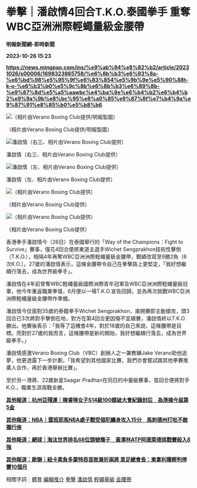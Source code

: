 # 拳擊｜潘啟情4回合T.K.O.泰國拳手 重奪WBC亞洲洲際輕蠅量級金腰帶
**明報新聞網-即時新聞**

**2023-10-26 15:23**

**https://news.mingpao.com/ins/%e9%ab%94%e8%82%b2/article/20231026/s00006/1698323865758/%e6%8b%b3%e6%93%8a-%e6%bd%98%e5%95%9f%e6%83%854%e5%9b%9e%e5%90%88t-k-o-%e6%b3%b0%e5%9c%8b%e6%8b%b3%e6%89%8b-%e9%87%8d%e5%a5%aawbc%e4%ba%9e%e6%b4%b2%e6%b4%b2%e9%9a%9b%e8%bc%95%e8%a0%85%e9%87%8f%e7%b4%9a%e9%87%91%e8%85%b0%e5%b8%b6**

![（相片由Verano Boxing Club提供/明報製圖）](https://fs.mingpao.com/ins/20231026/s00006/3a5f84d9ac37b7f2c990323183b82281.jpg)

（相片由Verano Boxing Club提供/明報製圖）

![潘啟情（右三、相片由Verano Boxing Club提供）](https://fs.mingpao.com/ins/20231026/s00006/37e0f023f3d33076b93739973c6f9496.jpg)

潘啟情（右三、相片由Verano Boxing Club提供）

![潘啟情（左、相片由Verano Boxing Club提供）](https://fs.mingpao.com/ins/20231026/s00006/37e1f606aae29678b547970435ddaa13.jpg)

潘啟情（左、相片由Verano Boxing Club提供）

![（相片由Verano Boxing Club提供）](https://fs.mingpao.com/ins/20231026/s00006/37de1809f21a1637a569ca1c373b4421.jpg)

（相片由Verano Boxing Club提供）

![（相片由Verano Boxing Club提供）](https://fs.mingpao.com/ins/20231026/s00006/37dec8679ea304e4ddc07a0e0e5c3f95.jpg)

（相片由Verano Boxing Club提供）

香港拳手潘啟情今（26日）在泰國舉行的「Way of the Champions：Fight to Survive」賽事，僅花4回合便將東道主選手Wichet Sengprakhon技術性擊倒（T.K.O.），相隔4年再奪WBC亞洲洲際輕蠅量級金腰帶，戰績改寫至9勝2負（6次K.O.）。27歲的潘啟情表示，這條金腰帶令自己在拳擊路上更堅定，「我好想繼續行落去，成為世界級拳手」。

潘啟情在4年前曾奪WBC輕蠅量級國際洲際青年冠軍及WBC亞洲洲際輕蠅量級冠軍，他今年重返職業拳壇，6月便以一場T.K.O.宣告回歸，並為再次挑戰WBC亞洲洲際輕蠅量級金腰帶作準備。

潘啟情今仗面對35歲的泰籍拳手Wichet Sengprakhon，甫開賽即主動搶攻，頭3回合已3次將對手擊倒在地，對方在第4回合更因傷不宜續賽，潘啟情終以T.K.O.勝出。他賽後表示：「我等了這機會4年，對於18歲的自己來說，這條腰帶是目標。而對於27歲的我而言，這條腰帶是新的開始，我好想繼續行落去，成為世界級拳手。」

潘啟情感激Verano Boxing Club（VBC）創辦人之一兼教練Jake Verano助他追夢，他更透露下一步計劃，「我希望到其他國家比賽，我們亦會嘗試跟其他拳賽推廣人合作，再於香港舉辦比賽」。

至於另一港將、22歲新星Saagar Pradhan在同日的中量級賽事，首回合便將對手K.O.，職業生涯兩戰全勝。

**[其他報道：杭州亞殘運｜陳睿琳女子S14級100蝶破大會紀錄封后　為港摘今屆第5金](https://news.mingpao.com/ins/%e9%ab%94%e8%82%b2/article/20231026/s00006/1698323679481/%e6%9d%ad%e5%b7%9e%e4%ba%9e%e6%ae%98%e9%81%8b-%e9%99%b3%e7%9d%bf%e7%90%b3%e5%a5%b3%e5%ad%90s14%e7%b4%9a100%e8%9d%b6%e7%a0%b4%e5%a4%a7%e6%9c%83%e7%b4%80%e9%8c%84%e5%b0%81%e5%90%8e-%e7%82%ba%e6%b8%af%e6%91%98%e4%bb%8a%e5%b1%86%e7%ac%ac5%e9%87%91)**

**[其他報道：NBA｜雲班耶馬NBA處子戰受個犯纏身攻入15分　馬刺德州打吡不敵獨行俠](https://news.mingpao.com/ins/%e9%ab%94%e8%82%b2/article/20231026/s00006/1698315944398/nba-%e9%9b%b2%e7%8f%ad%e8%80%b6%e9%a6%acnba%e8%99%95%e5%ad%90%e6%88%b0%e5%8f%97%e5%80%8b%e7%8a%af%e7%ba%8f%e8%ba%ab%e6%94%bb%e5%85%a515%e5%88%86-%e9%a6%ac%e5%88%ba%e5%be%b7%e5%b7%9e%e6%89%93%e5%90%a1%e4%b8%8d%e6%95%b5%e7%8d%a8%e8%a1%8c%e4%bf%a0)**

[**其他報道：網球｜淘汰世界排名68位頭號種子　黃澤林ATP阿德萊德挑戰賽殺入8強**](https://news.mingpao.com/ins/%e9%ab%94%e8%82%b2/article/20231026/s00006/1698308956460/%e7%b6%b2%e7%90%83-%e6%b7%98%e6%b1%b0%e4%b8%96%e7%95%8c%e6%8e%92%e5%90%8d68%e4%bd%8d%e9%a0%ad%e8%99%9f%e7%a8%ae%e5%ad%90-%e9%bb%83%e6%be%a4%e6%9e%97atp%e9%98%bf%e5%be%b7%e8%90%8a%e5%be%b7%e6%8c%91%e6%88%b0%e8%b3%bd%e6%ae%ba%e5%85%a58%e5%bc%b7)

[**其他報道：歐聯｜紐卡素負多蒙特吞首敗兼折兩將 意足總會長：東拿利獲輕判停賽10個月**](https://news.mingpao.com/ins/%e9%ab%94%e8%82%b2/article/20231026/s00006/1698316228646/%e6%ad%90%e8%81%af-%e7%b4%90%e5%8d%a1%e7%b4%a0%e8%b2%a0%e5%a4%9a%e8%92%99%e7%89%b9%e5%90%9e%e9%a6%96%e6%95%97%e5%85%bc%e6%8a%98%e5%85%a9%e5%b0%87-%e6%84%8f%e8%b6%b3%e7%b8%bd%e6%9c%83%e9%95%b7-%e6%9d%b1%e6%8b%bf%e5%88%a9%e7%8d%b2%e8%bc%95%e5%88%a4%e5%81%9c%e8%b3%bd10%e5%80%8b%e6%9c%88?fbclid=IwAR21p3tHHOCUcNMupSTdg4J4HOPeoHLfiP6JCjH9PPeI0usU5_nJUjkzIcE)

相關字詞﹕[體育](https://news.mingpao.com/ins/%e9%ab%94%e8%82%b2/article/20231026/s00006/php/search2.php?pnssection=all&inssection=all&searchtype=A&keywords=%E9%AB%94%E8%82%B2) [編輯推介](https://news.mingpao.com/ins/%e9%ab%94%e8%82%b2/article/20231026/s00006/php/search2.php?pnssection=all&inssection=all&searchtype=A&keywords=%E7%B7%A8%E8%BC%AF%E6%8E%A8%E4%BB%8B) [拳擊](https://news.mingpao.com/ins/%e9%ab%94%e8%82%b2/article/20231026/s00006/php/search2.php?pnssection=all&inssection=all&searchtype=A&keywords=%E6%8B%B3%E6%93%8A) [潘啟情](https://news.mingpao.com/ins/%e9%ab%94%e8%82%b2/article/20231026/s00006/php/search2.php?pnssection=all&inssection=all&searchtype=A&keywords=%E6%BD%98%E5%95%9F%E6%83%85) [輕蠅量級](https://news.mingpao.com/ins/%e9%ab%94%e8%82%b2/article/20231026/s00006/php/search2.php?pnssection=all&inssection=all&searchtype=A&keywords=%E8%BC%95%E8%A0%85%E9%87%8F%E7%B4%9A) [金腰帶](https://news.mingpao.com/ins/%e9%ab%94%e8%82%b2/article/20231026/s00006/php/search2.php?pnssection=all&inssection=all&searchtype=A&keywords=%E9%87%91%E8%85%B0%E5%B8%B6)